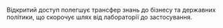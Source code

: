 Відкритий доступ полегшує трансфер знань до бізнесу та державних політики, що скорочує шлях від лабораторії до застосування.